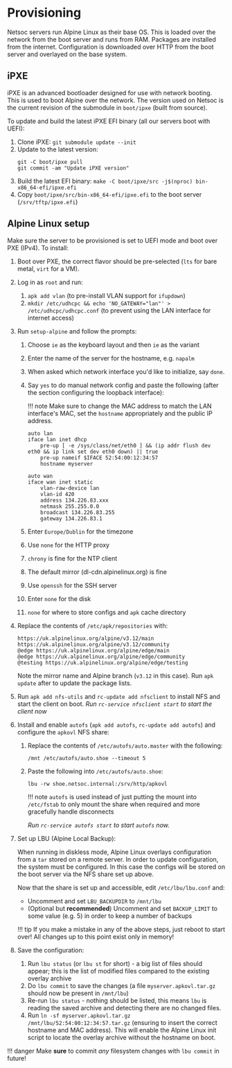 # Provisioning

Netsoc servers run Alpine Linux as their base OS. This is loaded over the
network from the boot server and runs from RAM. Packages are installed from the
internet. Configuration is downloaded over HTTP from the boot server and
overlayed on the base system.

## iPXE

iPXE is an advanced bootloader designed for use with network booting. This is
used to boot Alpine over the network. The version used on Netsoc is the current
revision of the submodule in `boot/ipxe` (built from source).

To update and build the latest iPXE EFI binary (all our servers boot with UEFI):

1. Clone iPXE: `git submodule update --init`
2. Update to the latest version:
    ```
    git -C boot/ipxe pull
    git commit -am "Update iPXE version"
    ```
3. Build the latest EFI binary: `make -C boot/ipxe/src -j$(nproc) bin-x86_64-efi/ipxe.efi`
4. Copy `boot/ipxe/src/bin-x86_64-efi/ipxe.efi` to the boot server
   (`/srv/tftp/ipxe.efi`)

## Alpine Linux setup

Make sure the server to be provisioned is set to UEFI mode and boot over PXE
(IPv4). To install:

1. Boot over PXE, the correct flavor should be pre-selected (`lts` for bare
   metal, `virt` for a VM).
2. Log in as `root` and run:
    1. `apk add vlan` (to pre-install VLAN support for `ifupdown`)
    2. `mkdir /etc/udhcpc && echo 'NO_GATEWAY="lan"' > /etc/udhcpc/udhcpc.conf`
       (to prevent using the LAN interface for internet access)
3. Run `setup-alpine` and follow the prompts:
    1. Choose `ie` as the keyboard layout and then `ie` as the variant
    2. Enter the name of the server for the hostname, e.g. `napalm`
    3. When asked which network interface you'd like to initialize, say `done`.
    4. Say `yes` to do manual network config and paste the following (after the
       section configuring the loopback interface):

        !!! note
            Make sure to change the MAC address to match the LAN interface's MAC,
            set the `hostname` appropriately and the public IP address.

        ```hl_lines="4 5 11"
        auto lan
        iface lan inet dhcp
            pre-up [ -e /sys/class/net/eth0 ] && (ip addr flush dev eth0 && ip link set dev eth0 down) || true
            pre-up nameif $IFACE 52:54:00:12:34:57
            hostname myserver

        auto wan
        iface wan inet static
            vlan-raw-device lan
            vlan-id 420
            address 134.226.83.xxx
            netmask 255.255.0.0
            broadcast 134.226.83.255
            gateway 134.226.83.1
        ```

    5. Enter `Europe/Dublin` for the timezone
    6. Use `none` for the HTTP proxy
    7. `chrony` is fine for the NTP client
    8. The default mirror (dl-cdn.alpinelinux.org) is fine
    9. Use `openssh` for the SSH server
    10. Enter `none` for the disk
    11. `none` for where to store configs and `apk` cache directory

5. Replace the contents of `/etc/apk/repositories` with:
    ```
    https://uk.alpinelinux.org/alpine/v3.12/main
    https://uk.alpinelinux.org/alpine/v3.12/community
    @edge https://uk.alpinelinux.org/alpine/edge/main
    @edge https://uk.alpinelinux.org/alpine/edge/community
    @testing https://uk.alpinelinux.org/alpine/edge/testing
    ```

    Note the mirror name and Alpine branch (`v3.12` in this case). Run
    `apk update` after to update the package lists.

6. Run `apk add nfs-utils` and `rc-update add nfsclient` to install NFS and
   start the client on boot. _Run `rc-service nfsclient start` to start the
   client now_

7. Install and enable `autofs` (`apk add autofs`, `rc-update add autofs`) and
   configure the `apkovl` NFS share:
    1. Replace the contents of `/etc/autofs/auto.master` with the following:

        ```
        /mnt /etc/autofs/auto.shoe --timeout 5
        ```

    2. Paste the following into `/etc/autofs/auto.shoe`:

        ```
        lbu -rw shoe.netsoc.internal:/srv/http/apkovl
        ```

        !!! note
            `autofs` is used instead of just putting the mount into `/etc/fstab`
            to only mount the share when required and more gracefully handle
            disconnects

        _Run `rc-service autofs start` to start `autofs` now._

8. Set up LBU (Alpine Local Backup):

    When running in diskless mode, Alpine Linux overlays configuration from a
    `tar` stored on a remote server. In order to update configuration, the
    system must be configured. In this case the configs will be stored on the
    boot server via the NFS share set up above.

    Now that the share is set up and accessible, edit `/etc/lbu/lbu.conf` and:

      - Uncomment and set `LBU_BACKUPDIR` to `/mnt/lbu`
      - (Optional but **recommended**) Uncomment and set `BACKUP_LIMIT` to some
      value (e.g. 5) in order to keep a number of backups

    !!! tip
        If you make a mistake in any of the above steps, just reboot to start
        over! All changes up to this point exist only in memory!

9. Save the configuration:

    1. Run `lbu status` (or `lbu st` for short) - a big list of files should
       appear; this is the list of modified files compared to the existing
       overlay archive
    2. Do `lbu commit` to save the changes (a file `myserver.apkovl.tar.gz`
       should now be present in `/mnt/lbu`)
    3. Re-run `lbu status` - nothing should be listed, this means `lbu` is
       reading the saved archive and detecting there are no changed files.
    4. Run `ln -sf myserver.apkovl.tar.gz /mnt/lbu/52:54:00:12:34:57.tar.gz`
       (ensuring to insert the correct hostname and MAC address). This will
       enable the Alpine Linux init script to locate the overlay archive without
       the hostname on boot.

!!! danger
    Make **sure** to commit _any_ filesystem changes with `lbu commit` in
    future!
